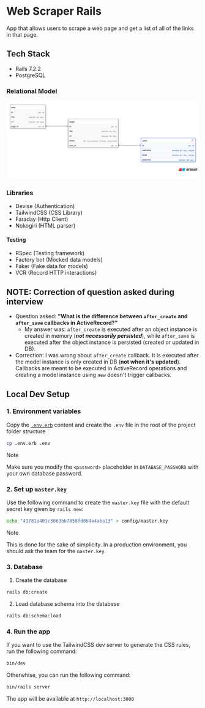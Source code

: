 # Web Scraper Rails

App that allows users to scrape a web page and get a list of all of the links in that page.

## Tech Stack 

- Rails 7.2.2
- PostgreSQL

### Relational Model

![Relational Model](./docs/images/relational-model.png)

### Libraries
- Devise (Authentication)
- TailwindCSS (CSS Library)
- Faraday (Http Client)
- Nokogiri (HTML parser)

#### Testing
- RSpec (Testing framework)
- Factory bot (Mocked data models)
- Faker (Fake data for models)
- VCR (Record HTTP interactions)

## NOTE: Correction of question asked during interview

- Question asked: **"What is the difference between `after_create` and `after_save` callbacks in ActiveRecord?"**
    - My answer was: `after_create` is executed after an object instance is created in memory (***not necessarily persisted***), while `after_save` is executed after the object instance is persisted (created or updated in DB).
- Correction: I was wrong about `after_create` callback. It is executed after the model instance is only created in DB (**not when it's updated**). Callbacks are meant to be executed in ActiveRecord operations and creating a model instance using `new` doesn't trigger callbacks.


## Local Dev Setup

### 1. Environment variables

Copy the [`.env.erb`](./.env.erb) content and create the `.env` file in the root of the project folder structure

```bash
cp .env.erb .env
```

> [!NOTE]
> Make sure you modify the `<password>` placeholder in `DATABASE_PASSWORD` with your own database password.
   

### 2. Set up `master.key`
Use the following command to create the `master.key` file with the default secret key given by `rails new`:

```bash
echo "49781a401c3063bb7858fd0b4e4aba13" > config/master.key
```

> [!NOTE]
> This is done for the sake of simplicity. In a production environment, you should ask the team for the `master.key`.

### 3. Database

1. Create the database

```bash
rails db:create
```

2. Load database schema into the database

```bash
rails db:schema:load
```

### 4. Run the app
If you want to use the TailwindCSS dev server to generate the CSS rules, run the following command:

```bash
bin/dev
```

Otherwhise, you can run the following command:

```bash
bin/rails server
```

The app will be available at `http://localhost:3000`
